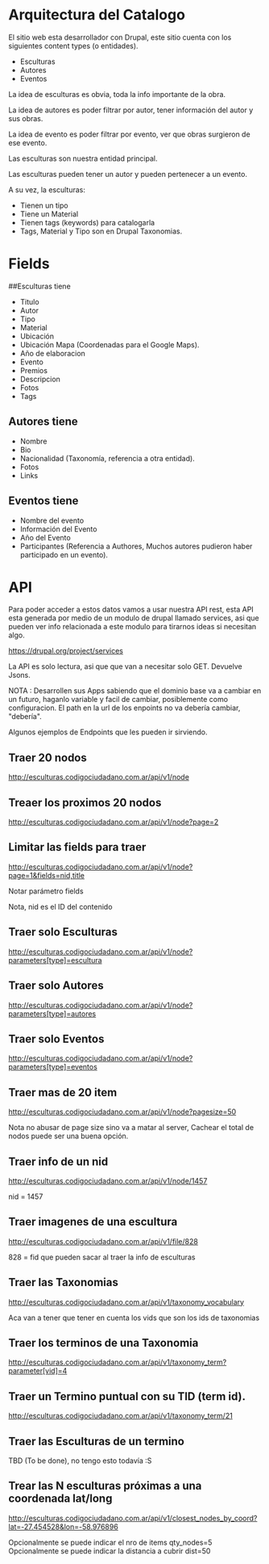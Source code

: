 # Arquitectura del Catalogo

El sitio web esta desarrollador con Drupal, este sitio cuenta con los siguientes content types (o entidades).

 * Esculturas
 * Autores
 * Eventos

La idea de esculturas es obvia, toda la info importante de la obra.

La idea de autores es poder filtrar por autor, tener información del autor y sus obras.

La idea de evento es poder filtrar por evento, ver que obras surgieron de ese evento.

Las esculturas son nuestra entidad principal. 

Las esculturas pueden tener un autor y pueden pertenecer a un evento.

A su vez, la esculturas:

  * Tienen un tipo
  * Tiene un Material
  * Tienen tags (keywords) para catalogarla
  * Tags, Material y Tipo son en Drupal Taxonomias.

# Fields

##Esculturas tiene

* Titulo
* Autor
* Tipo
* Material
* Ubicación
* Ubicación Mapa (Coordenadas para el Google Maps).
* Año de elaboracion
* Evento
* Premios
* Descripcion
* Fotos
* Tags

## Autores tiene

* Nombre
* Bio
* Nacionalidad (Taxonomía, referencia a otra entidad).
* Fotos
* Links

## Eventos tiene

* Nombre del evento
* Información del Evento
* Año del Evento
* Participantes (Referencia a Authores, Muchos autores pudieron haber participado en un evento).

# API

Para poder acceder a estos datos vamos a usar nuestra API rest, esta API esta generada por medio
de un modulo de drupal llamado services, asi que pueden ver info relacionada a este modulo para tirarnos
ideas si necesitan algo.

https://drupal.org/project/services

La API es solo lectura, asi que que van a necesitar solo GET. Devuelve Jsons.

NOTA : Desarrollen sus Apps sabiendo que el dominio base va a cambiar en un futuro, haganlo variable y facil de cambiar, posiblemente como configuracion. El path en la url de los enpoints no va debería cambiar, "debería".

Algunos ejemplos de Endpoints que les pueden ir sirviendo.

## Traer 20 nodos

http://esculturas.codigociudadano.com.ar/api/v1/node

## Treaer los proximos 20 nodos

http://esculturas.codigociudadano.com.ar/api/v1/node?page=2

## Limitar las fields para traer

http://esculturas.codigociudadano.com.ar/api/v1/node?page=1&fields=nid,title

  Notar parámetro fields
  
  Nota, nid es el ID del contenido
  
## Traer solo Esculturas

http://esculturas.codigociudadano.com.ar/api/v1/node?parameters[type]=escultura

## Traer solo Autores

http://esculturas.codigociudadano.com.ar/api/v1/node?parameters[type]=autores

## Traer solo Eventos

http://esculturas.codigociudadano.com.ar/api/v1/node?parameters[type]=eventos

## Traer mas de 20 item

http://esculturas.codigociudadano.com.ar/api/v1/node?pagesize=50

  Nota no abusar de page size sino va a matar al server, Cachear el total de nodos puede ser una buena opción.
 
## Traer info de un nid

http://esculturas.codigociudadano.com.ar/api/v1/node/1457

  nid = 1457
  
## Traer imagenes de una escultura

http://esculturas.codigociudadano.com.ar/api/v1/file/828

  828 = fid que pueden sacar al traer la info de esculturas
  
## Traer las Taxonomias

http://esculturas.codigociudadano.com.ar/api/v1/taxonomy_vocabulary

Aca van a tener que tener en cuenta los vids que son los ids de taxonomias

## Traer los terminos de una Taxonomia

 http://esculturas.codigociudadano.com.ar/api/v1/taxonomy_term?parameter[vid]=4
 
## Traer un Termino puntual con su TID (term id).

http://esculturas.codigociudadano.com.ar/api/v1/taxonomy_term/21

## Traer las Esculturas de un termino

TBD (To be done), no tengo esto todavía :S

## Trear las N esculturas próximas a una coordenada lat/long

http://esculturas.codigociudadano.com.ar/api/v1/closest_nodes_by_coord?lat=-27.454528&lon=-58.976896

Opcionalmente se puede indicar el nro de items qty_nodes=5
Opcionalmente se puede indicar la distancia a cubrir dist=50
